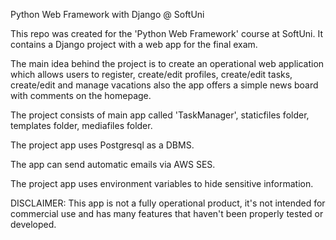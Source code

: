 Python Web Framework with Django @ SoftUni

This repo was created for the 'Python Web Framework' course at SoftUni. It contains a Django project with a web app for the final exam.

The main idea behind the project is to create an operational web application which allows users to register, create/edit profiles, create/edit tasks, create/edit and manage vacations also the app offers a simple news board with comments on the homepage.

The project consists of main app called 'TaskManager', staticfiles folder, templates folder, mediafiles folder.

The project app uses Postgresql as a DBMS.

The app can send automatic emails via AWS SES.

The project app uses environment variables to hide sensitive information.

DISCLAIMER: This app is not a fully operational product, it's not intended for commercial use and has many features that haven't been properly tested or developed.
